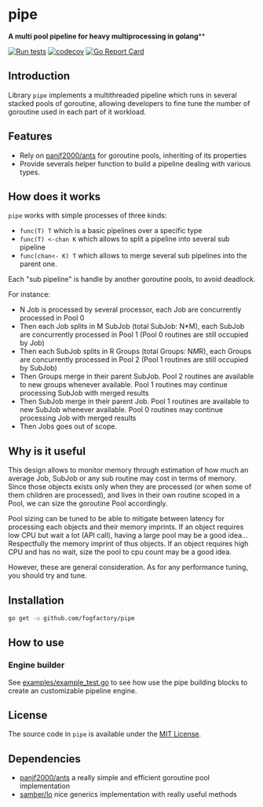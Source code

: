 # pipe
**A multi pool pipeline for heavy multiprocessing in golang****

[![Run tests](https://github.com/fogfactory/pipe/actions/workflows/test.yml/badge.svg)](https://github.com/fogfactory/pipe/actions/workflows/test.yml)
[![codecov](https://codecov.io/gh/fogfactory/pipe/graph/badge.svg?token=TPB68RCES0)](https://codecov.io/gh/fogfactory/pipe)
[![Go Report Card](https://goreportcard.com/badge/github.com/fogfactory/pipe)](https://goreportcard.com/report/github.com/fogfactory/pipe)

## Introduction

Library `pipe` implements a multithreaded pipeline which runs in several stacked pools of goroutine, allowing developers to fine tune the number of goroutine used in each part of it workload.

## Features

* Rely on [panjf2000/ants](https://github.com/panjf2000/ants) for goroutine pools, inheriting of its properties
* Provide severals helper function to build a pipeline dealing with various types.

## How does it works

`pipe` works with simple processes of three kinds:

* `func(T) T` which is a basic pipelines over a specific type
* `func(T) <-chan K` which allows to split a pipeline into several sub pipeline
* `func(chan<- K) T` which allows to merge several sub pipelines into the parent one.

Each "sub pipeline" is handle by another goroutine pools, to avoid deadlock.

For instance:

- N Job is processed by several processor, each Job are concurrently processed in Pool 0
- Then each Job splits in M SubJob (total SubJob: N*M), each SubJob are concurrently processed in Pool 1 (Pool 0 routines are still occupied by Job)
- Then each SubJob splits in R Groups (total Groups: N*M*R), each Groups are concurrently processed in Pool 2 (Pool 1 routines are still occupied by SubJob)
- Then Groups merge in their parent SubJob. Pool 2 routines are available to new groups whenever available. Pool 1 routines may continue processing SubJob with merged results
- Then SubJob merge in their parent Job. Pool 1 routines are available to new SubJob whenever available. Pool 0 routines may continue processing Job with merged results
- Then Jobs goes out of scope.

## Why is it useful

This design allows to monitor memory through estimation of how much an average Job, SubJob or any sub routine may cost in terms of memory.
Since those objects exists only when they are processed (or when some of them children are processed), and lives in their own routine scoped in a Pool, we can size the
goroutine Pool accordingly.

Pool sizing can be tuned to be able to mitigate between latency for processing each objects and their memory imprints. If an object requires low CPU but wait a lot (API call),
having a large pool may be a good idea... Respectfully the memory imprint of thus objects. If an object requires high CPU and has no wait, size the pool to cpu count may be a good idea.

However, these are general consideration. As for any performance tuning, you should try and tune.

## Installation

```sh
go get -u github.com/fogfactory/pipe
```

## How to use

### Engine builder

See [examples/example_test.go](/examples/example_test.go) to see how use the pipe building blocks to create an customizable pipeline engine.



## License

The source code in `pipe` is available under the [MIT License](/LICENSE).

## Dependencies

* [panjf2000/ants](https://github.com/panjf2000/ants) a really simple and efficient goroutine pool implementation
* [samber/lo](https://github.com/samber/lo) nice generics implementation with really useful methods



